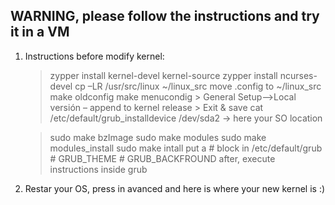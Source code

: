 ## WARNING, please follow the instructions and try it in a VM

1. Instructions before modify kernel:

	> zypper install kernel-devel kernel-source 
	> zypper install ncurses-devel
	> cp –LR /usr/src/linux ~/linux_src
	move .config to ~/linux_src
	> make oldconfig
	> make menucondig
		> General Setup-->Local versión – append to kernel release
		> Exit & save
	> cat /etc/default/grub_installdevice
		/dev/sda2 -> here your SO location

	> sudo make bzImage
	> sudo make modules
	> sudo make modules_install
	> sudo make intall
	put a # block in /etc/default/grub
		# GRUB_THEME
		# GRUB_BACKFROUND
	after, execute instructions inside grub

2. Restar your OS, press in avanced and here is where your new kernel is :)
